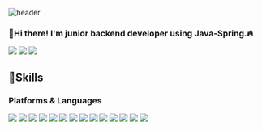 ![header](https://capsule-render.vercel.app/api?type=slice&color=#B897FFw&height=300&section=header&text=JamesWithCode&fontSize=60)


### 👋Hi there! I'm junior backend developer using Java-Spring.🔥 
<a href="https://www.instagram.com/min___51/" target="_blank"><img src="https://img.shields.io/badge/min___51-E4405F?style=for-the-badge&logo=Instagram&logoColor=white"/></a>
<a href="https://james-dev.notion.site/James-dev-log-5a1ce9913449407983c075c669b5ff33" target="_blank"><img src="https://img.shields.io/badge/James_dev-000000?style=for-the-badge&logo=Notion&logoColor=white"/></a>
<a href="mailto:minseok.jeong.james@gmail.com" target="_blank"><img src="https://img.shields.io/badge/minseok.jeong.james@gmail.com-EA4335?style=for-the-badge&logo=Gmail&logoColor=white"/></a>

## 💪Skills
### Platforms & Languages
<a href="mailto:minseok.jeong.james@gmail.com" target="_blank"><img src="https://img.shields.io/badge/Spring-6DB33F?style=for-the-badge&logo=Spring&logoColor=white"/></a>
<a href="mailto:minseok.jeong.james@gmail.com" target="_blank"><img src="https://img.shields.io/badge/Express-000000?style=for-the-badge&logo=Express&logoColor=white"/></a>
<a href="mailto:minseok.jeong.james@gmail.com" target="_blank"><img src="https://img.shields.io/badge/Java-007396?style=for-the-badge&logo=Java&logoColor=white"/></a>
<a href="mailto:minseok.jeong.james@gmail.com" target="_blank"><img src="https://img.shields.io/badge/JavaScript-F7DF1E?style=for-the-badge&logo=JavaScript&logoColor=white"/></a>
<a href="mailto:minseok.jeong.james@gmail.com" target="_blank"><img src="https://img.shields.io/badge/Python-3776AB?style=for-the-badge&logo=Python&logoColor=white"/></a>
<a href="mailto:minseok.jeong.james@gmail.com" target="_blank"><img src="https://img.shields.io/badge/Node.js-339933?style=for-the-badge&logo=Node.js&logoColor=white"/></a>
<a href="mailto:minseok.jeong.james@gmail.com" target="_blank"><img src="https://img.shields.io/badge/HTML5-E34F26?style=for-the-badge&logo=HTML5&logoColor=white"/></a>
<a href="mailto:minseok.jeong.james@gmail.com" target="_blank"><img src="https://img.shields.io/badge/CSS3-1572B6?style=for-the-badge&logo=CSS3&logoColor=white"/></a>
<a href="mailto:minseok.jeong.james@gmail.com" target="_blank"><img src="https://img.shields.io/badge/Docker-2496ED?style=for-the-badge&logo=Docker&logoColor=white"/></a>
<a href="mailto:minseok.jeong.james@gmail.com" target="_blank"><img src="https://img.shields.io/badge/Redis-DC382D?style=for-the-badge&logo=Redis&logoColor=white"/></a>
<a href="mailto:minseok.jeong.james@gmail.com" target="_blank"><img src="https://img.shields.io/badge/Kubernetes-326CE5?style=for-the-badge&logo=Kubernetes&logoColor=white"/></a>
<a href="mailto:minseok.jeong.james@gmail.com" target="_blank"><img src="https://img.shields.io/badge/Amazon AWS-232F3E?style=for-the-badge&logo=Amazon AWS&logoColor=white"/></a>
<a href="mailto:minseok.jeong.james@gmail.com" target="_blank"><img src="https://img.shields.io/badge/MySQL-4479A1?style=for-the-badge&logo=MySQL&logoColor=white"/></a>
<a href="mailto:minseok.jeong.james@gmail.com" target="_blank"><img src="https://img.shields.io/badge/MongoDB-47A248?style=for-the-badge&logo=MongoDB&logoColor=white"/></a>
 
